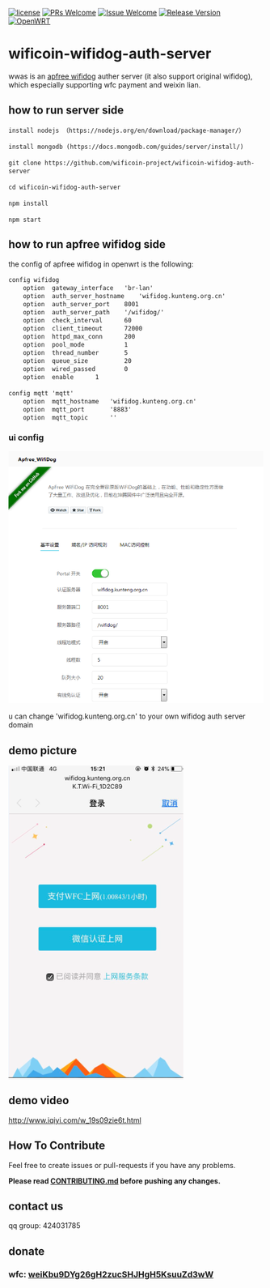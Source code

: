 [![license][1]][2]
[![PRs Welcome][3]][4]
[![Issue Welcome][5]][6]
[![Release Version][7]][8]
[![OpenWRT][11]][12]


[1]: https://img.shields.io/badge/license-GPLV3-brightgreen.svg?style=plastic
[2]: https://github.com/wificoin-project/wwas/edit/master/LICENSE
[3]: https://img.shields.io/badge/PRs-welcome-brightgreen.svg?style=plastic
[4]: https://github.com/wificoin-project/wwas/pulls
[5]: https://img.shields.io/badge/Issues-welcome-brightgreen.svg?style=plastic
[6]: https://github.com/wificoin-project/wwas/issues/new
[7]: https://img.shields.io/badge/release-0.8.150-red.svg?style=plastic
[8]: https://github.com/wificoin-project/wwas/releases
[11]: https://img.shields.io/badge/Platform-%20OpenWRT%7C%20LEDE%20-brightgreen.svg?style=plastic
[12]: https://github.com/KunTengRom/kunteng-lede-17.01.4



# wificoin-wifidog-auth-server
wwas is an [apfree wifidog](https://github.com/liudf0716/apfree_wifidog) auther server (it also support original wifidog), which especially supporting wfc payment  and weixin lian.

## how to run server side

```
install nodejs （https://nodejs.org/en/download/package-manager/）

install mongodb (https://docs.mongodb.com/guides/server/install/)

git clone https://github.com/wificoin-project/wificoin-wifidog-auth-server

cd wificoin-wifidog-auth-server

npm install 

npm start

```

## how to run apfree wifidog side

the config of apfree wifidog in openwrt is the following:

```
config wifidog
	option	gateway_interface	'br-lan'
	option	auth_server_hostname	'wifidog.kunteng.org.cn'
	option	auth_server_port	8001
	option	auth_server_path	'/wifidog/'	
	option	check_interval		60
	option	client_timeout		72000
	option	httpd_max_conn		200
	option	pool_mode			1
	option	thread_number		5
	option	queue_size			20
	option	wired_passed		0
	option	enable		1

config mqtt	'mqtt'
  	option	mqtt_hostname	'wifidog.kunteng.org.cn'
  	option	mqtt_port		'8883'
  	option	mqtt_topic		''

```

### ui config

![image](https://github.com/heartache1987/images/blob/master/wifidog.png)

u can change 'wifidog.kunteng.org.cn' to your own wifidog auth server domain

## demo picture

![image](https://github.com/heartache1987/images/blob/master/renz1.png)

## demo video

http://www.iqiyi.com/w_19s09zie6t.html

## How To Contribute

Feel free to create issues or pull-requests if you have any problems.

**Please read [CONTRIBUTING.md](https://github.com/wificoin-project/wificoin-wifidog-auth-server/blob/master/CONTRIBUTING.md) before pushing any changes.**


## contact us
qq group: 424031785


## donate
### wfc: [weiKbu9DYg26gH2zucSHJHgH5KsuuZd3wW](https://wfc.xyblock.net/#/wifiPortal/donate)



